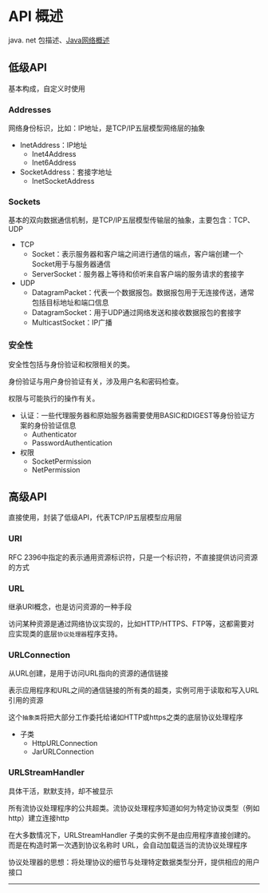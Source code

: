 #   API 概述

java. net 包描述、[Java网络概述](https://docs.oracle.com/javase/8/docs/technotes/guides/net/overview/overview.html)

##  低级API

基本构成，自定义时使用

### Addresses

网络身份标识，比如：IP地址，是TCP/IP五层模型网络层的抽象

-   InetAddress：IP地址
    -   Inet4Address
    -   Inet6Address
-   SocketAddress：套接字地址
    -   InetSocketAddress

### Sockets

基本的双向数据通信机制，是TCP/IP五层模型传输层的抽象，主要包含：TCP、UDP

-   TCP
    -   Socket：表示服务器和客户端之间进行通信的端点，客户端创建一个Socket用于与服务器通信
    -   ServerSocket：服务器上等待和侦听来自客户端的服务请求的套接字
-   UDP
    -   DatagramPacket：代表一个数据报包。数据报包用于无连接传送，通常包括目标地址和端口信息
    -   DatagramSocket：用于UDP通过网络发送和接收数据报包的套接字
    -   MulticastSocket：IP广播

### 安全性

安全性包括与身份验证和权限相关的类。

身份验证与用户身份验证有关，涉及用户名和密码检查。

权限与可能执行的操作有关。

-   认证：一些代理服务器和原始服务器需要使用BASIC和DIGEST等身份验证方案的身份验证信息
    -   Authenticator
    -   PasswordAuthentication
-   权限
    -   SocketPermission
    -   NetPermission

##  高级API

直接使用，封装了低级API，代表TCP/IP五层模型应用层

### URI

RFC 2396中指定的表示通用资源标识符，只是一个标识符，不直接提供访问资源的方式

### URL

继承URI概念，也是访问资源的一种手段

访问某种资源是通过网络协议实现的，比如HTTP/HTTPS、FTP等，这都需要对应实现类的底层`协议处理器`程序支持。

### URLConnection

从URL创建，是用于访问URL指向的资源的通信链接

表示应用程序和URL之间的通信链接的所有类的超类，实例可用于读取和写入URL引用的资源

这个`抽象类`将把大部分工作委托给诸如HTTP或https之类的底层协议处理程序

-   子类
    -   HttpURLConnection
    -   JarURLConnection

### URLStreamHandler

具体干活，默默支持，却不被显示

所有流协议处理程序的公共超类。流协议处理程序知道如何为特定协议类型（例如http）建立连接http

在大多数情况下，URLStreamHandler 子类的实例不是由应用程序直接创建的。而是在构造时第一次遇到协议名称时 URL，会自动加载适当的流协议处理程序

协议处理器的思想：将处理协议的细节与处理特定数据类型分开，提供相应的用户接口

----
